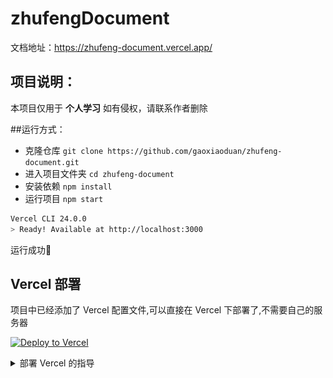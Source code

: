 # zhufengDocument

文档地址：https://zhufeng-document.vercel.app/
## 项目说明：
本项目仅用于 **个人学习** 如有侵权，请联系作者删除

##运行方式：
- 克隆仓库 `git clone https://github.com/gaoxiaoduan/zhufeng-document.git`
- 进入项目文件夹 `cd zhufeng-document`
- 安装依赖 `npm install`
- 运行项目 `npm start`


```bash
Vercel CLI 24.0.0
> Ready! Available at http://localhost:3000
```

运行成功🎉

## Vercel 部署
项目中已经添加了 Vercel 配置文件,可以直接在 Vercel 下部署了,不需要自己的服务器

[![Deploy to Vercel](https://vercel.com/button)](https://vercel.com/import/project?template=https://github.com/gaoxiaoduan/zhufeng-document)

<details>
 <summary>部署 Vercel 的指导</summary>

1. 前往 [vercel.com](https://vercel.com/)

1. 点击 `Log in`
   ![](https://files.catbox.moe/tct1wg.png)

1. 点击 `Continue with GitHub` 通过 GitHub 进行登录
   ![](https://files.catbox.moe/btd78j.jpeg)

1. 登录 GitHub 并允许访问所有存储库（如果系统这样提示）

1. Fork 这个仓库

1. 返回到你的 [Vercel dashboard](https://vercel.com/dashboard)

1. 选择 `Import Project`
   ![](https://files.catbox.moe/qckos0.png)

1. 选择 `Import Git Repository`
   ![](./static/img/import_github_url.png)

1. `PROJECT NAME`自己填,`FRAMEWORK PRESET` 选 `Other`

1. 然后点击 `deploy`，等待部署完成，点击你的域名即可查看
   ![](./static/img/vercel_domain.png)
   </details>